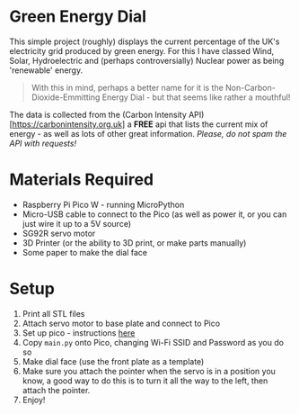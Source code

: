 # Green Energy Dial

This simple project (roughly) displays the current percentage of the UK's electricity grid produced by green energy. For this I have classed Wind, Solar, Hydroelectric and (perhaps controversially) Nuclear power as being 'renewable' energy. 
>With this in mind, perhaps a better name for it is the Non-Carbon-Dioxide-Emmitting Energy Dial - but that seems like rather a mouthful!

The data is collected from the (Carbon Intensity API)[https://carbonintensity.org.uk] a **FREE** api that lists the current mix of energy - as well as lots of other great information.
*Please, do not spam the API with requests!* 

# Materials Required
- Raspberry Pi Pico W - running MicroPython
- Micro-USB cable to connect to the Pico (as well as power it, or you can just wire it up to a 5V source)
- SG92R servo motor
- 3D Printer (or the ability to 3D print, or make parts manually)
- Some paper to make the dial face

# Setup
1. Print all STL files
2. Attach servo motor to base plate and connect to Pico
3. Set up pico - instructions [here](https://datasheets.raspberrypi.com/picow/connecting-to-the-internet-with-pico-w.pdf)
4. Copy `main.py` onto Pico, changing Wi-Fi SSID and Password as you do so
5. Make dial face (use the front plate as a template)
6. Make sure you attach the pointer when the servo is in a position you know, a good way to do this is to turn it all the way to the left, then attach the pointer. 
7. Enjoy!


